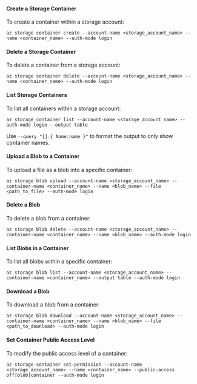 #### Create a Storage Container

To create a container within a storage account:

```shell
az storage container create --account-name <storage_account_name> --name <container_name> --auth-mode login
```

#### Delete a Storage Container

To delete a container from a storage account:

```shell
az storage container delete --account-name <storage_account_name> --name <container_name> --auth-mode login
```

#### List Storage Containers

To list all containers within a storage account:

```shell
az storage container list --account-name <storage_account_name> --auth-mode login --output table
```

Use `--query "[].{ Name:name }"` to format the output to only show container names.

#### Upload a Blob to a Container

To upload a file as a blob into a specific container:

```shell
az storage blob upload --account-name <storage_account_name> --container-name <container_name> --name <blob_name> --file <path_to_file> --auth-mode login
```

#### Delete a Blob

To delete a blob from a container:

```shell
az storage blob delete --account-name <storage_account_name> --container-name <container_name> --name <blob_name> --auth-mode login
```

#### List Blobs in a Container

To list all blobs within a specific container:

```shell
az storage blob list --account-name <storage_account_name> --container-name <container_name> --output table --auth-mode login
```

#### Download a Blob

To download a blob from a container:

```shell
az storage blob download --account-name <storage_account_name> --container-name <container_name> --name <blob_name> --file <path_to_download> --auth-mode login
```

#### Set Container Public Access Level

To modify the public access level of a container:

```shell
az storage container set-permission --account-name <storage_account_name> --name <container_name> --public-access off|blob|container --auth-mode login
```
